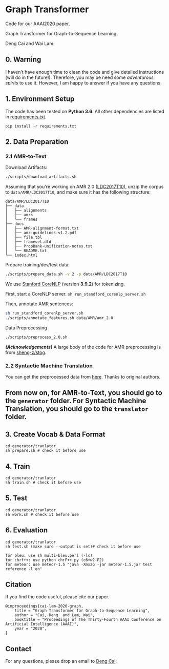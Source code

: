 # Graph Transformer

Code for our AAAI2020 paper,

Graph Transformer for Graph-to-Sequence Learning.

Deng Cai and Wai Lam.

## 0. Warning
I haven't have enough time to clean the code and give detailed instructions (will do in the future!).
Therefore, you may be need some *adventurous spirits* to use it. However, I am happy to answer if you have any questions.

## 1. Environment Setup

The code has been tested on **Python 3.6**.
All other dependencies are listed in [requirements.txt](requirements.txt).

`pip install -r requirements.txt`

## 2. Data Preparation
### 2.1 AMR-to-Text
Download Artifacts:
```bash
./scripts/download_artifacts.sh
```

Assuming that you're working on AMR 2.0 ([LDC2017T10](https://catalog.ldc.upenn.edu/LDC2017T10)),
unzip the corpus to `data/AMR/LDC2017T10`, and make sure it has the following structure:

```bash$ tree data/AMR/LDC2017T10 -L 2
data/AMR/LDC2017T10
├── data
│   ├── alignments
│   ├── amrs
│   └── frames
├── docs
│   ├── AMR-alignment-format.txt
│   ├── amr-guidelines-v1.2.pdf
│   ├── file.tbl
│   ├── frameset.dtd
│   ├── PropBank-unification-notes.txt
│   └── README.txt
└── index.html
```

Prepare training/dev/test data:
```bash
./scripts/prepare_data.sh -v 2 -p data/AMR/LDC2017T10
```

We use [Stanford CoreNLP](https://stanfordnlp.github.io/CoreNLP/index.html) (version **3.9.2**) for tokenizing.

First, start a CoreNLP server.
`sh run_standford_corenlp_server.sh`

Then, annotate AMR sentences:
```bash
sh run_standford_corenlp_server.sh
./scripts/annotate_features.sh data/AMR/amr_2.0
```

Data Preprocessing
```bash
./scripts/preprocess_2.0.sh
```
***(Acknowledgements)*** A large body of the code for AMR preprocessing is from [sheng-z/stog](https://github.com/sheng-z/stog).

### 2.2 Syntactic Machine Translation
You can get the preprocessed data from [here](https://drive.google.com/drive/folders/0BxGk3yrG1HHVMy1aYTNld3BIN2s). Thanks to original authors.

## From now on, for AMR-to-Text, you should go to the `generator` folder. For Syntactic Machine Translation, you should go to the `translator` folder.
## 3. Create Vocab & Data Format

```
cd generator/tranlator
sh prepare.sh # check it before use
```

## 4. Train

```
cd generator/tranlator
sh train.sh # check it before use
```

## 5. Test

```
cd generator/tranlator
sh work.sh # check it before use
```

## 6. Evaluation

```
cd generator/tranlator
sh test.sh (make sure --output is set)# check it before use

for bleu: use sh multi-bleu.perl (-lc)
for chrf++: use python chrF++.py (c6+w2-F2)
for meteor: use meteor-1.5 "java -Xmx2G -jar meteor-1.5.jar test reference -l en"
```


## Citation
If you find the code useful, please cite our paper.
```
@inproceedings{cai-lam-2020-graph,
    title = "Graph Transformer for Graph-to-Sequence Learning",
    author = "Cai, Deng  and Lam, Wai",
    booktitle = "Proceedings of The Thirty-Fourth AAAI Conference on Artificial Intelligence (AAAI)",
    year = "2020",
}
```
## Contact
For any questions, please drop an email to [Deng Cai](https://jcyk.github.io/).
